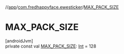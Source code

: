 //[app](../../index.md)/[com.fredhappyface.ewesticker](index.md)/[MAX_PACK_SIZE](-m-a-x_-p-a-c-k_-s-i-z-e.md)

# MAX_PACK_SIZE

[androidJvm]\
private const val [MAX_PACK_SIZE](-m-a-x_-p-a-c-k_-s-i-z-e.md): [Int](https://kotlinlang.org/api/latest/jvm/stdlib/kotlin/-int/index.html) = 128
